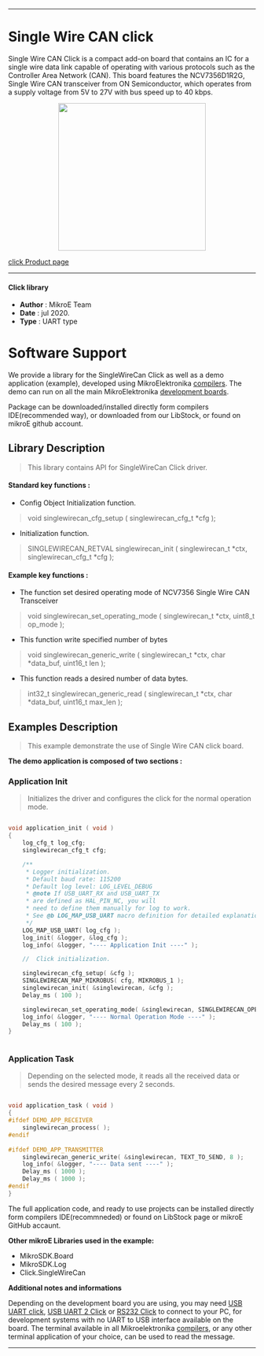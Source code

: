 
---
# Single Wire CAN click

Single Wire CAN Click is a compact add-on board that contains an IC for a single wire data link capable of operating with various protocols such as the Controller Area Network (CAN). This board features the NCV7356D1R2G, Single Wire CAN transceiver from ON Semiconductor, which operates from a supply voltage from 5V to 27V with bus speed up to 40 kbps. 

<p align="center">
  <img src="https://download.mikroe.com/images/click_for_ide/singlewirecan_click.png" height=300px>
</p>

[click Product page](https://www.mikroe.com/single-wire-can-click)

---


#### Click library 

- **Author**        : MikroE Team
- **Date**          : jul 2020.
- **Type**          : UART type


# Software Support

We provide a library for the SingleWireCan Click 
as well as a demo application (example), developed using MikroElektronika 
[compilers](https://shop.mikroe.com/compilers). 
The demo can run on all the main MikroElektronika [development boards](https://shop.mikroe.com/development-boards).

Package can be downloaded/installed directly form compilers IDE(recommended way), or downloaded from our LibStock, or found on mikroE github account. 

## Library Description

> This library contains API for SingleWireCan Click driver.

#### Standard key functions :

- Config Object Initialization function.
> void singlewirecan_cfg_setup ( singlewirecan_cfg_t *cfg ); 
 
- Initialization function.
> SINGLEWIRECAN_RETVAL singlewirecan_init ( singlewirecan_t *ctx, singlewirecan_cfg_t *cfg );


#### Example key functions :

- The function set desired operating mode of NCV7356 Single Wire CAN Transceiver
> void singlewirecan_set_operating_mode ( singlewirecan_t *ctx, uint8_t op_mode );
 
- This function write specified number of bytes
> void singlewirecan_generic_write ( singlewirecan_t *ctx, char *data_buf, uint16_t len );

- This function reads a desired number of data bytes.
> int32_t singlewirecan_generic_read ( singlewirecan_t *ctx, char *data_buf, uint16_t max_len );

## Examples Description

> This example demonstrate the use of Single Wire CAN click board.

**The demo application is composed of two sections :**

### Application Init 

> Initializes the driver and configures the click for the normal operation mode.

```c

void application_init ( void )
{
    log_cfg_t log_cfg;
    singlewirecan_cfg_t cfg;

    /** 
     * Logger initialization.
     * Default baud rate: 115200
     * Default log level: LOG_LEVEL_DEBUG
     * @note If USB_UART_RX and USB_UART_TX 
     * are defined as HAL_PIN_NC, you will 
     * need to define them manually for log to work. 
     * See @b LOG_MAP_USB_UART macro definition for detailed explanation.
     */
    LOG_MAP_USB_UART( log_cfg );
    log_init( &logger, &log_cfg );
    log_info( &logger, "---- Application Init ----" );

    //  Click initialization.

    singlewirecan_cfg_setup( &cfg );
    SINGLEWIRECAN_MAP_MIKROBUS( cfg, MIKROBUS_1 );
    singlewirecan_init( &singlewirecan, &cfg );
    Delay_ms ( 100 );

    singlewirecan_set_operating_mode( &singlewirecan, SINGLEWIRECAN_OPERATING_MODE_NORMAL );
    log_info( &logger, "---- Normal Operation Mode ----" );
    Delay_ms ( 100 );
}
  
```

### Application Task

> Depending on the selected mode, it reads all the received data or sends the desired message every 2 seconds.

```c

void application_task ( void )
{
#ifdef DEMO_APP_RECEIVER
    singlewirecan_process( );
#endif    
    
#ifdef DEMO_APP_TRANSMITTER
    singlewirecan_generic_write( &singlewirecan, TEXT_TO_SEND, 8 );
    log_info( &logger, "---- Data sent ----" );
    Delay_ms ( 1000 );
    Delay_ms ( 1000 );
#endif    
} 

```

The full application code, and ready to use projects can be  installed directly form compilers IDE(recommneded) or found on LibStock page or mikroE GitHub accaunt.

**Other mikroE Libraries used in the example:** 

- MikroSDK.Board
- MikroSDK.Log
- Click.SingleWireCan

**Additional notes and informations**

Depending on the development board you are using, you may need 
[USB UART click](https://shop.mikroe.com/usb-uart-click), 
[USB UART 2 Click](https://shop.mikroe.com/usb-uart-2-click) or 
[RS232 Click](https://shop.mikroe.com/rs232-click) to connect to your PC, for 
development systems with no UART to USB interface available on the board. The 
terminal available in all Mikroelektronika 
[compilers](https://shop.mikroe.com/compilers), or any other terminal application 
of your choice, can be used to read the message.



---

